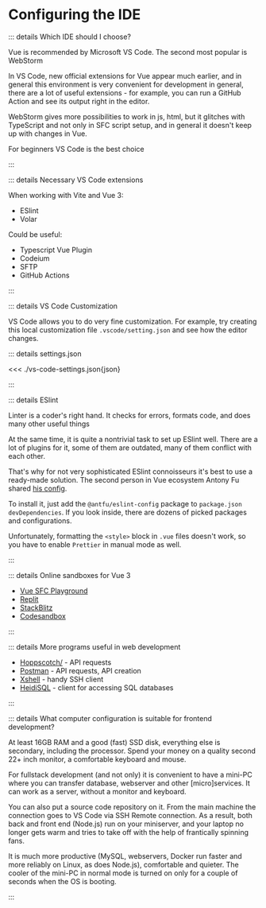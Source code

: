 # Configuring the IDE

::: details Which IDE should I choose?

Vue is recommended by Microsoft VS Code. The second most popular is WebStorm

In VS Code, new official extensions for Vue appear much earlier, and in general this environment is very convenient for development in general, there are a lot of useful extensions - for example, you can run a GitHub Action and see its output right in the editor.

WebStorm gives more possibilities to work in js, html, but it glitches with TypeScript and not only in SFC script setup, and in general it doesn't keep up with changes in Vue.

For beginners VS Code is the best choice

:::

::: details Necessary VS Code extensions

When working with Vite and Vue 3:

- ESlint
- Volar

Could be useful:

- Typescript Vue Plugin
- Codeium
- SFTP
- GitHub Actions

:::

::: details VS Code Customization

VS Code allows you to do very fine customization. For example, try creating this local customization file `.vscode/setting.json` and see how the editor changes.

::: details settings.json

<<< ./vs-code-settings.json{json}

:::

::: details ESlint

Linter is a coder's right hand. It checks for errors, formats code, and does many other useful things

At the same time, it is quite a nontrivial task to set up ESlint well. There are a lot of plugins for it, some of them are outdated, many of them conflict with each other.

That's why for not very sophisticated ESlint connoisseurs it's best to use a ready-made solution. The second person in Vue ecosystem Antony Fu shared [his config](https://github.com/antfu/eslint-config).

To install it, just add the `@antfu/eslint-config` package to `package.json` `devDependencies`. If you look inside, there are dozens of picked packages and configurations.

Unfortunately, formatting the `<style>` block in `.vue` files doesn't work, so you have to enable `Prettier` in manual mode as well.

:::

::: details Online sandboxes for Vue 3

- [Vue SFC Playground](https://play.vuejs.org/)
- [Replit](https://replit.com/)
- [StackBlitz](https://stackblitz.com/edit/vitejs-vite-usvaqn?file=index.html&terminal=dev)
- [Codesandbox](https://codesandbox.io/s/vue-3-glziy)

:::

::: details More programs useful in web development

- [Hoppscotch/](https://hoppscotch.io/) - API requests
- [Postman](https://www.postman.com/) - API requests, API creation
- [Xshell](https://www.netsarang.com/en/xshell/) - handy SSH client
- [HeidiSQL](https://www.heidisql.com/) - client for accessing SQL databases

:::

::: details What computer configuration is suitable for frontend development?

At least 16GB RAM and a good (fast) SSD disk, everything else is secondary, including the processor. Spend your money on a quality second 22+ inch monitor, a comfortable keyboard and mouse.

For fullstack development (and not only) it is convenient to have a mini-PC where you can transfer database, webserver and other [micro]services. It can work as a server, without a monitor and keyboard.

You can also put a source code repository on it. From the main machine the connection goes to VS Code via SSH Remote connection. As a result, both back and front end (Node.js) run on your miniserver, and your laptop no longer gets warm and tries to take off with the help of frantically spinning fans.

It is much more productive (MySQL, webservers, Docker run faster and more reliably on Linux, as does Node.js), comfortable and quieter. The cooler of the mini-PC in normal mode is turned on only for a couple of seconds when the OS is booting.

:::
